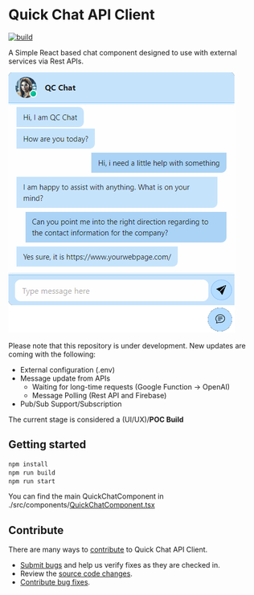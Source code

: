 # Quick Chat API Client

[![build](https://github.com/entroped/quick-chat-api-client/actions/workflows/npm-build-test.yml/badge.svg)](https://github.com/entroped/quick-chat-api-client/actions/workflows/npm-build-test.yml)

A Simple React based chat component designed to use with external services via Rest APIs. 

![Chat Preview](./public/preview.png)

Please note that this repository is under development. New updates are coming with the following:

 - External configuration (.env)
 - Message update from APIs
    - Waiting for long-time requests (Google Function -> OpenAI)
    - Message Polling (Rest API and Firebase)
 - Pub/Sub Support/Subscription

The current stage is considered a (UI/UX)/**POC Build**


## Getting started

```bash
npm install
npm run build
npm run start
```

You can find the main QuickChatComponent in ./src/components/[QuickChatComponent.tsx](src%2Fcomponents%2FQuickChatComponent.tsx)

## Contribute

There are many ways to [contribute](https://github.com/entroped/quick-chat-api-client/blob/main/CONTRIBUTING.md) to Quick Chat API Client.
* [Submit bugs](https://github.com/entroped/quick-chat-api-client/issues) and help us verify fixes as they are checked in.
* Review the [source code changes](https://github.com/entroped/quick-chat-api-client/pulls).
* [Contribute bug fixes](https://github.com/entroped/quick-chat-api-client/blob/main/CONTRIBUTING.md).

